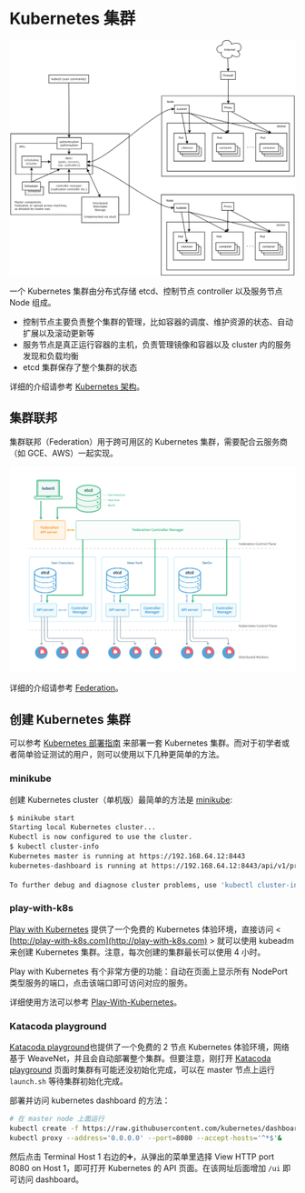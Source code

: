 # Kubernetes 集群

![](../.gitbook/assets/architecture%20%287%29.png)

一个 Kubernetes 集群由分布式存储 etcd、控制节点 controller 以及服务节点 Node 组成。

* 控制节点主要负责整个集群的管理，比如容器的调度、维护资源的状态、自动扩展以及滚动更新等
* 服务节点是真正运行容器的主机，负责管理镜像和容器以及 cluster 内的服务发现和负载均衡
* etcd 集群保存了整个集群的状态

详细的介绍请参考 [Kubernetes 架构](../concepts/architecture.md)。

## 集群联邦

集群联邦（Federation）用于跨可用区的 Kubernetes 集群，需要配合云服务商（如 GCE、AWS）一起实现。

![](../.gitbook/assets/federation%20%284%29.png)

详细的介绍请参考 [Federation](../concepts/components/federation.md)。

## 创建 Kubernetes 集群

可以参考 [Kubernetes 部署指南](../setup/index.md) 来部署一套 Kubernetes 集群。而对于初学者或者简单验证测试的用户，则可以使用以下几种更简单的方法。

### minikube

创建 Kubernetes cluster（单机版）最简单的方法是 [minikube](https://github.com/kubernetes/minikube):

```bash
$ minikube start
Starting local Kubernetes cluster...
Kubectl is now configured to use the cluster.
$ kubectl cluster-info
Kubernetes master is running at https://192.168.64.12:8443
kubernetes-dashboard is running at https://192.168.64.12:8443/api/v1/proxy/namespaces/kube-system/services/kubernetes-dashboard

To further debug and diagnose cluster problems, use 'kubectl cluster-info dump'.
```

### play-with-k8s

[Play with Kubernetes](http://play-with-k8s.com) 提供了一个免费的 Kubernetes 体验环境，直接访问 &lt; [http://play-with-k8s.com](http://play-with-k8s.com) &gt; 就可以使用 kubeadm 来创建 Kubernetes 集群。注意，每次创建的集群最长可以使用 4 小时。

Play with Kubernetes 有个非常方便的功能：自动在页面上显示所有 NodePort 类型服务的端口，点击该端口即可访问对应的服务。

详细使用方法可以参考 [Play-With-Kubernetes](https://github.com/feiskyer/kubernetes-handbook/tree/549e0e3c9ba0175e64b2d4719b5a46e9016d532b/appendix/play-with-k8s.md)。

### Katacoda playground

[Katacoda playground](https://www.katacoda.com/courses/kubernetes/playground)也提供了一个免费的 2 节点 Kubernetes 体验环境，网络基于 WeaveNet，并且会自动部署整个集群。但要注意，刚打开 [Katacoda playground](https://www.katacoda.com/courses/kubernetes/playground) 页面时集群有可能还没初始化完成，可以在 master 节点上运行 `launch.sh` 等待集群初始化完成。

部署并访问 kubernetes dashboard 的方法：

```bash
# 在 master node 上面运行
kubectl create -f https://raw.githubusercontent.com/kubernetes/dashboard/v1.10.1/src/deploy/recommended/kubernetes-dashboard.yaml
kubectl proxy --address='0.0.0.0' --port=8080 --accept-hosts='^*$'&
```

然后点击 Terminal Host 1 右边的➕，从弹出的菜单里选择 View HTTP port 8080 on Host 1，即可打开 Kubernetes 的 API 页面。在该网址后面增加 `/ui` 即可访问 dashboard。

